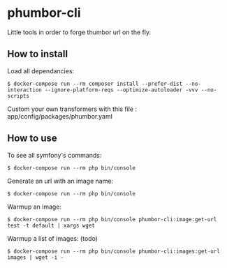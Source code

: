 # phumbor-cli

Little tools in order to forge thumbor url on the fly.

## How to install

Load all dependancies:
```
$ docker-compose run --rm composer install --prefer-dist --no-interaction --ignore-platform-reqs --optimize-autoloader -vvv --no-scripts
```

Custom your own transformers with this file : app/config/packages/phumbor.yaml

## How to use

To see all symfony's commands:
```
$ docker-compose run --rm php bin/console
```

Generate an url with an image name:
```
$ docker-compose run --rm php bin/console
```

Warmup an image:
```
$ docker-compose run --rm php bin/console phumbor-cli:image:get-url test -t default | xargs wget
```

Warmup a list of images: (todo)
```
$ docker-compose run --rm php bin/console phumbor-cli:images:get-url images | wget -i -
```
